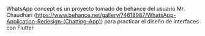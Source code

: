WhatsApp concept es un proyecto tomado de behance del usuario Mr. Chaudhari
(https://www.behance.net/gallery/74618987/WhatsApp-Application-Redesign-(Chatting-App))
para practicar el diseño de interfaces con Flutter
